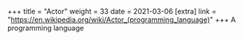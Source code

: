 +++
title = "Actor"
weight = 33
date = 2021-03-06
[extra]
link = "https://en.wikipedia.org/wiki/Actor_(programming_language)"
+++
A programming language

